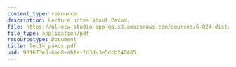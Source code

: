 ```yaml
---
content_type: resource
description: Lecture notes about Paxos.
file: https://ol-ocw-studio-app-qa.s3.amazonaws.com/courses/6-824-distributed-computer-systems-engineering-spring-2006/931673e36ad8ab1efd3d3e5dcb240485_lec14_paxos.pdf
file_type: application/pdf
resourcetype: Document
title: lec14_paxos.pdf
uid: 931673e3-6ad8-ab1e-fd3d-3e5dcb240485
---
```


